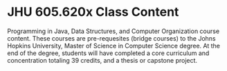 # JHU 605.620x Class Content

Programming in Java, Data Structures, and Computer Organization course content. These courses are pre-requesites (bridge courses) to the Johns Hopkins University, Master of Science in Computer Science degree. At the end of the degree, students will have completed a core curriculum and concentration totaling 39 credits, and a thesis or capstone project.
